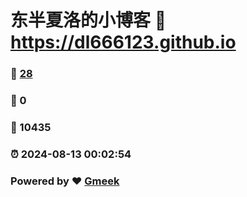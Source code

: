 # 东半夏洛的小博客 :link: https://dl666123.github.io 
### :page_facing_up: [28](https://dl666123.github.io/tag.html) 
### :speech_balloon: 0 
### :hibiscus: 10435 
### :alarm_clock: 2024-08-13 00:02:54 
### Powered by :heart: [Gmeek](https://github.com/Meekdai/Gmeek)
